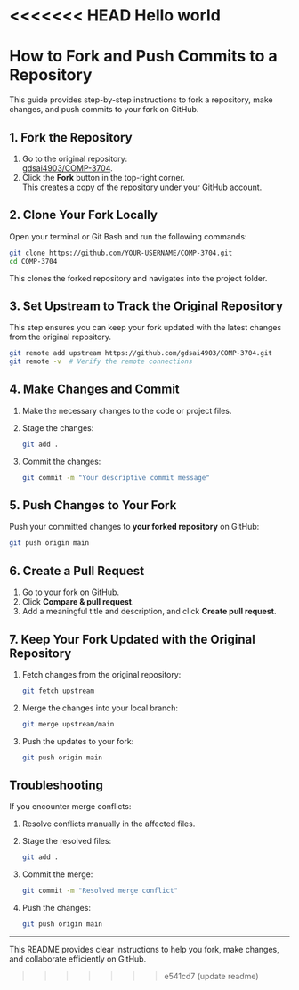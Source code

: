 <<<<<<< HEAD
Hello world
=======

# How to Fork and Push Commits to a Repository

This guide provides step-by-step instructions to fork a repository, make changes, and push commits to your fork on GitHub.

## 1. Fork the Repository

1. Go to the original repository:  
   [gdsai4903/COMP-3704](https://github.com/gdsai4903/COMP-3704).
2. Click the **Fork** button in the top-right corner.  
   This creates a copy of the repository under your GitHub account.

## 2. Clone Your Fork Locally

Open your terminal or Git Bash and run the following commands:

```bash
git clone https://github.com/YOUR-USERNAME/COMP-3704.git
cd COMP-3704
```

This clones the forked repository and navigates into the project folder.

## 3. Set Upstream to Track the Original Repository

This step ensures you can keep your fork updated with the latest changes from the original repository.

```bash
git remote add upstream https://github.com/gdsai4903/COMP-3704.git
git remote -v  # Verify the remote connections
```

## 4. Make Changes and Commit

1. Make the necessary changes to the code or project files.
2. Stage the changes:

   ```bash
   git add .
   ```

3. Commit the changes:

   ```bash
   git commit -m "Your descriptive commit message"
   ```

## 5. Push Changes to Your Fork

Push your committed changes to **your forked repository** on GitHub:

```bash
git push origin main
```

## 6. Create a Pull Request

1. Go to your fork on GitHub.
2. Click **Compare & pull request**.
3. Add a meaningful title and description, and click **Create pull request**.

## 7. Keep Your Fork Updated with the Original Repository

1. Fetch changes from the original repository:

   ```bash
   git fetch upstream
   ```

2. Merge the changes into your local branch:

   ```bash
   git merge upstream/main
   ```

3. Push the updates to your fork:

   ```bash
   git push origin main
   ```

## Troubleshooting

If you encounter merge conflicts:
1. Resolve conflicts manually in the affected files.
2. Stage the resolved files:

   ```bash
   git add .
   ```

3. Commit the merge:

   ```bash
   git commit -m "Resolved merge conflict"
   ```

4. Push the changes:

   ```bash
   git push origin main
   ```

---

This README provides clear instructions to help you fork, make changes, and collaborate efficiently on GitHub.
>>>>>>> e541cd7 (update readme)
